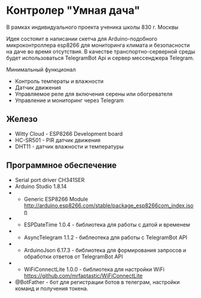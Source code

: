 # Контролер "Умная дача"

В рамках индивидуального проекта ученика школы 830 г. Москвы

Идея состояит в написании скетча для Arduino-подобного микроконтроллера esp8266 для мониторинга климата и безопасности на даче во время отсутствия. В качестве транспортно-серверной среды будет использоваться TelegramBot Api и сервер мессенджера Telegram.

Минимальный функционал
* Контроль температы и влажности
* Датчик движения
* Управляемое реле для включения серены или обогревателя
* Управление и мониторинг через Telegram

## Железо
* Witty Cloud - ESP8266 Development board
* HC-SR501 - PIR датчик движения 
* DHT11 - датчик влажности и температуры 

## Программное обеспечение
* Serial port driver CH341SER
* Arduino Studio 1.8.14
* * Generic ESP8266 Module http://arduino.esp8266.com/stable/package_esp8266com_index.json
* * ESPDateTime 1.0.4 - библиотека для работы с датой и временем
* * AsyncTelegram 1.1.2 - библеотека для работы с TelegramBot API
* * ArduinoJson 6.17.3 - библиотека для формирования запросов и обработки ответов от TelegramBot API
* * WiFiConnectLite 1.0.0 - библиотека для настройки WiFi https://github.com/mrfaptastic/WiFiConnectLite
* @BotFather - бот для регистрации ботов в телеграм, настройки команд и получения токена.